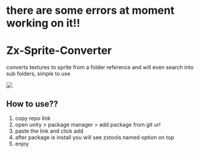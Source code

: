 # there are some errors at moment working on it!!

# Zx-Sprite-Converter
converts textures to sprite from a folder reference and will even search into sub folders, simple to use

![](https://media4.giphy.com/media/BZej4CbwGjEHK/giphy.gif)

## How to use??
1. copy repo link
2. open unity > package manager > add package from git url
3. paste the link and click add
4. after package is install you will see zxtools named option on top
5. enjoy






